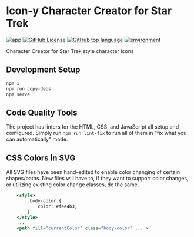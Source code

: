 Icon-y Character Creator for Star Trek
=============================================================================================

[![app](https://img.shields.io/badge/app-Itch.io-red)](https://samsarette.itch.io/simple-trekkie-character-creator)
[![GitHub License](https://img.shields.io/github/license/lunarcloud/trek-character-icon-creator)](https://github.com/lunarcloud/trek-character-icon-creator/blob/main/LICENSE)
[![GitHub top language](https://img.shields.io/github/languages/top/lunarcloud/trek-character-icon-creator)](https://github.com/lunarcloud/trek-character-icon-creator/pulse)
[![environment](https://img.shields.io/badge/env-Browser-green)](https://developer.mozilla.org/en-US/docs/Glossary/Browser)

Character Creator for Star Trek style character icons

## Development Setup
```sh
npm i
npm run copy-deps
npm serve
```

## Code Quality Tools
The project has linters for the HTML, CSS, and JavaScript all setup and configured.
Simply run `npm run lint-fix` to run all of them in "fix what you can automatically" mode.

## CSS Colors in SVG
All SVG files have been hand-edited to enable color changing of certain shapes/paths.
New files will have to, if they want to support color changes, or utilizing existing color change classes, do the same.

```svg
    <style>
        .body-color {
            color: #fee4b3;
        }
    </style>
    ...
    <path fill="currentColor" class="body-color" ... >
```